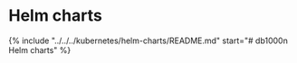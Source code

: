 # Helm charts

{%
    include "../../../kubernetes/helm-charts/README.md"
    start="# db1000n Helm charts"
%}
